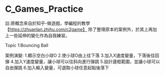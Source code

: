 # C_Games_Practice
註:原概念來自於知乎-做遊戲，學編程的教學【https://zhuanlan.zhihu.com/c2game】
除了整理原本的案例外，於其上再加上一些延伸的變化作為自我練習。


Topic 1:Bouncing Ball

案例演變:
1.顯示空白小球O
2.使小球O由上往下落
3.加入X速度變量，下落後往回彈
4.加入Y速度變量，讓小球可以往斜向進行彈跳
5.設計邊框範圍，並讓小球可以自由彈跳
6.加入輸入變量，可選取小球任意起點後落下

